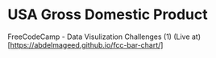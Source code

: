 # USA Gross Domestic Product
FreeCodeCamp - Data Visulization Challenges (1)
(Live at)[https://abdelmageed.github.io/fcc-bar-chart/]